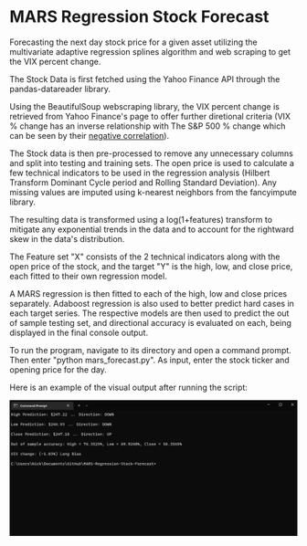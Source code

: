 # MARS Regression Stock Forecast
 Forecasting the next day stock price for a given asset utilizing the multivariate adaptive regression splines algorithm and web scraping to get the VIX percent change.


 The Stock Data is first fetched using the Yahoo Finance API through the pandas-datareader library. 

 Using the BeautifulSoup webscraping library, the VIX percent change is retrieved from Yahoo Finance's page to offer further diretional criteria (VIX % change has an inverse relationship with The S&P 500 % change which can be seen by their [negative correlation](https://www.macroption.com/vix-spx-correlation/)). 

 The Stock data is then pre-processed to remove any unnecessary columns and split into testing and training sets. The open price is used to calculate a few technical indicators to be used in the regression analysis (Hilbert Transform Dominant Cycle period and Rolling Standard Deviation). Any missing values are imputed using k-nearest neighbors from the fancyimpute library.

 The resulting data is transformed using a log(1+features) transform to mitigate any exponential trends in the data and to account for the rightward skew in the data's distribution.

 The Feature set "X" consists of the 2 technical indicators along with the open price of the stock, and the target "Y" is the high, low, and close price, each fitted to their own regression model.

 A MARS regression is then fitted to each of the high, low and close prices separately. Adaboost regression is also used to better predict hard cases in each target series. The respective models are then used to predict the out of sample testing set, and directional accuracy is evaluated on each, being displayed in the final console output.

 To run the program, navigate to its directory and open a command prompt. Then enter "python mars_forecast.py". As input, enter the stock ticker and opening price for the day.


Here is an example of the visual output after running the script:

<img src="https://github.com/0zean/MARS-Regression-Stock-Forecast/blob/main/Visual.png">